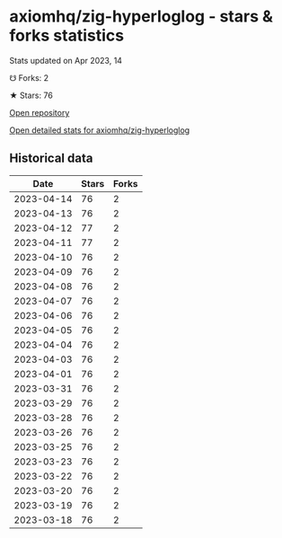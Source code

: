 # axiomhq/zig-hyperloglog - stars & forks statistics

Stats updated on Apr 2023, 14

☋ Forks: 2

★ Stars: 76

[Open repository](https://github.com/axiomhq/zig-hyperloglog)

[Open detailed stats for axiomhq/zig-hyperloglog](https://reviewgithub.com/rep/axiomhq/zig-hyperloglog)

## Historical data
| Date | Stars | Forks |
|------|-------|-------|
| 2023-04-14 | 76 | 2 | 
| 2023-04-13 | 76 | 2 | 
| 2023-04-12 | 77 | 2 | 
| 2023-04-11 | 77 | 2 | 
| 2023-04-10 | 76 | 2 | 
| 2023-04-09 | 76 | 2 | 
| 2023-04-08 | 76 | 2 | 
| 2023-04-07 | 76 | 2 | 
| 2023-04-06 | 76 | 2 | 
| 2023-04-05 | 76 | 2 | 
| 2023-04-04 | 76 | 2 | 
| 2023-04-03 | 76 | 2 | 
| 2023-04-01 | 76 | 2 | 
| 2023-03-31 | 76 | 2 | 
| 2023-03-29 | 76 | 2 | 
| 2023-03-28 | 76 | 2 | 
| 2023-03-26 | 76 | 2 | 
| 2023-03-25 | 76 | 2 | 
| 2023-03-23 | 76 | 2 | 
| 2023-03-22 | 76 | 2 | 
| 2023-03-20 | 76 | 2 | 
| 2023-03-19 | 76 | 2 | 
| 2023-03-18 | 76 | 2 | 

